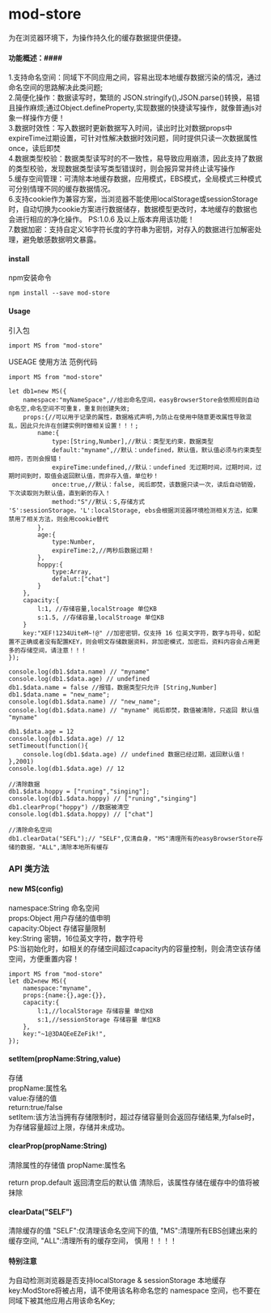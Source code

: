 # mod-store #

为在浏览器环境下，为操作持久化的缓存数据提供便捷。<br>

#### 功能概述：####
1.支持命名空间：同域下不同应用之间，容易出现本地缓存数据污染的情况，通过命名空间的思路解决此类问题;<br>
2.简便化操作：数据读写时，繁琐的 JSON.stringify(),JSON.parse()转换，易错且操作麻烦;通过Object.defineProperty,实现数据的快捷读写操作，就像普通js对象一样操作方便！<br>
3.数据时效性：写入数据时更新数据写入时间，读出时比对数据props中expireTime过期设置，可针对性解决数据时效问题，同时提供只读一次数据属性once，读后即焚<br>
4.数据类型校验：数据类型读写时的不一致性，易导致应用崩溃，因此支持了数据的类型校验，发现数据类型读写类型错误时，则会报异常并终止读写操作<br>
5.缓存空间管理：可清除本地缓存数据，应用模式，EBS模式，全局模式三种模式可分别情理不同的缓存数据情况。<br>
6.支持cookie作为兼容方案，当浏览器不能使用localStorage或sessionStorage时，自动切换为cookie方案进行数据储存，数据模型更改时，本地缓存的数据也会进行相应的净化操作。
PS:1.0.6 及以上版本弃用该功能！<br>
7.数据加密：支持自定义16字符长度的字符串为密钥，对存入的数据进行加解密处理，避免敏感数据明文暴露。<br>
#### install ####
npm安装命令
```
npm install --save mod-store
```

#### Usage ####

引入包
```
import MS from "mod-store"
```

USEAGE 使用方法 范例代码

```
import MS from "mod-store"

let db1=new MS({
    namespace:"myNameSpace",//给出命名空间，easyBrowserStore会依照规则自动命名空,命名空间不可重复，重复则创建失效;
    props:{//可以用于记录的属性，数据格式声明,为防止在使用中随意更改属性导致混乱，因此只允许在创建实例时做相关设置！！！;
        name:{
            type:[String,Number],//默认：类型无约束，数据类型
            default:"myname",//默认：undefined，默认值，默认值必须与约束类型相符，否则会报错！
            expireTime:undefined,//默认：undefined 无过期时间，过期时间，过期时间到时，取值会返回默认值，而非存入值，单位秒！
            once:true,//默认：false, 阅后即焚，该数据只读一次，读后自动销毁，下次读取则为默认值，直到新的存入！
            method:"S"//默认：S,存储方式 'S':sessionStorage，'L':localStorage, ebs会根据浏览器环境检测相关方法，如果禁用了相关方法，则会用cookie替代
        }，
        age:{
            type:Number,
            expireTime:2,//两秒后数据过期！
        },
        hoppy:{
            type:Array,
            defalut:["chat"]
        }
    },
    capacity:{
        l:1, //存储容量,localStroage 单位KB
        s:1.5, //存储容量,localStroage 单位KB
    }
    key:"XEF!1234UiteM~!@" //加密密钥，仅支持 16 位英文字符，数字与符号，如配置不正确或者没有配置KEY，则会明文存储数据资料，非加密模式，加密后，资料内容会占用更多的存储空间，请注意！！！
});

console.log(db1.$data.name) // "myname"
console.log(db1.$data.age) // undefined
db1.$data.name = false //报错，数据类型只允许 [String,Number]
db1.$data.name = "new_name";
console.log(db1.$data.name) // "new_name";
console.log(db1.$data.name) // "myname" 阅后即焚，数值被清除，只返回 默认值 "myname"

db1.$data.age = 12
console.log(db1.$data.age) // 12
setTimeout(function(){
    console.log(db1.$data.age) // undefined 数据已经过期，返回默认值！
},2001)
console.log(db1.$data.age) // 12

//清除数据
db1.$data.hoppy = ["runing","singing"];
console.log(db1.$data.hoppy) // ["runing","singing"]
db1.clearProp("hoppy") //数据被清空
console.log(db1.$data.hoppy) // ["chat"]

//清除命名空间
db1.clearData("SEFL");// "SELF",仅清自身，"MS"清理所有的easyBrowserStore存储的数据，"ALL",清除本地所有缓存 
```

### API 类方法 ###
#### new MS(config)<br> ####
namespace:String 命名空间 <br>
props:Object 用户存储的值申明  <br>
capacity:Object 存储容量限制 <br>
key:String 密钥，16位英文字符，数字符号<br>
PS:当初始化时，如相关的存储空间超过capacity内的容量控制，则会清空该存储空间，方便重置内容！
```
import MS from "mod-store"
let db2=new MS({
    namespace:"myname",
    props:{name:{},age:{}},
    capacity:{
        l:1,//localStorage 存储容量 单位KB
        s:1,//sessionStorage 存储容量 单位KB
    },
    key:"~1@3DAQEeEZeFik!",
});
```
####  setItem(propName:String,value) #### 
存储<br>
propName:属性名<br>
value:存储的值<br>
return:true/false <br>
setItem:该方法当拥有存储限制时，超过存储容量则会返回存储结果,为false时，为存储容量超过上限，存储并未成功。<br>

####  clearProp(propName:String) #### 
清除属性的存储值
propName:属性名

return prop.default 返回清空后的默认值
清除后，该属性存储在缓存中的值将被抹除

####  clearData("SELF") #### 
清除缓存的值
"SELF":仅清理该命名空间下的值,
"MS":清理所有EBS创建出来的缓存空间,
"ALL":清理所有的缓存空间， 慎用！！！！

####  特别注意 ####
为自动检测浏览器是否支持localStorage & sessionStorage
本地缓存key:ModStore将被占用，请不使用该名称命名您的 namespace 空间，也不要在同域下被其他应用占用该命名Key;

